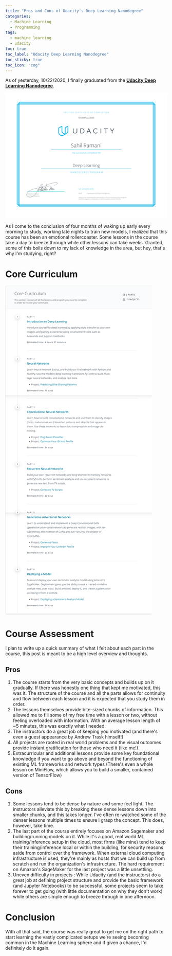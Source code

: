 ```yaml
---
title: "Pros and Cons of Udacity's Deep Learning Nanodegree"
categories:
  - Machine Learning
  - Programming
tags:
  - machine learning
  - udacity
toc: true
toc_label: "Udacity Deep Learning Nanodegree"
toc_sticky: true
toc_icon: "cog"
---
```


As of yesterday, 10/22/2020, I finally graduated from the [**Udacity Deep Learning Nanodegree**](https://www.udacity.com/course/deep-learning-nanodegree--nd101).

![Udacity Nanodegree Certificate](/assets/images/udacity-deep-learning-nanodegree.png)

As I come to the conclusion of four months of waking up early every morning to study, working late nights to train new models, I realized that this course has been an emotional rollercoaster. Some lessons in the course take a day to breeze through while other lessons can take weeks. Granted, some of this boils down to my lack of knowledge in the area, but hey, that's why I'm studying, right?

# Core Curriculum
![Core Curriculum](/assets/images/udacity-nanodegrees-syllabus.png)

# Course Assessment

I plan to write up a quick summary of what I felt about each part in the course, this post is meant to be a high level overview and thoughts.

## Pros 
1. The course starts from the very basic concepts and builds up on it gradually. If there was honestly one thing that kept me motivated, this was it. The structure of the course and all the parts allows for continuity and flow between each lesson and it is expected that you study them in order.
2. The lessons themselves provide bite-sized chunks of information. This allowed me to fill some of my free time with a lesson or two, without feeling overloaded with information. With an average lesson length of ~5 minutes, this was exactly what I needed.
3. The instructors do a great job of keeping you motivated (and there's even a guest appearance by Andrew Trask himself!)
4. All projects are rooted in real world problems and the visual outcomes provide instant gratification for those who need it (like me!)
5. Extracurricular and additional lessons provide some key foundational knowledge if you want to go above and beyond the functioning of existing ML frameworks and network types (There's even a whole lesson on MiniFlow, which allows you to build a smaller, contained version of TensorFlow)

## Cons 
1. Some lessons tend to be dense by nature and some feel light. The instructors alleviate this by breaking these dense lessons down into smaller chunks, and this takes longer. I've often re-watched some of the denser lessons multiple times to ensure I grasp the concept. This does, however, take time.
2. The last part of the course entirely focuses on Amazon Sagemaker and building/running models on it. While it's a good, real world ML training/inference setup in the cloud, most firms (like mine) tend to keep their training/inference local or within the building, for security reasons aside from control over the framework. When external cloud computing infrastructure is used, they're mainly as hosts that we can build up from scratch and run the organization's infrastructure. The hard requirement on Amazon's SageMaker for the last project was a little unsettling.
3. Uneven difficulty in projects : While Udacity (and the instructors) do a great job at defining project structure and provide the basic framework (and Jupyter Notebooks) to be successful, some projects seem to take forever to get going (with little documentation on why they don't work) while others are simple enough to breeze through in one afternoon.

# Conclusion
With all that said, the course was really great to get me on the right path to start learning the vastly complicated setups we're seeing becoming common in the Machine Learning sphere and if given a chance, I'd definitely do it again.
